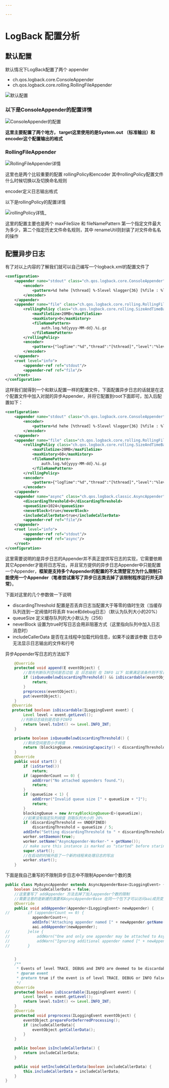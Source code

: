 ```yaml
---

---
```


# LogBack 配置分析

## 默认配置

默认情况下LogBack配置了两个 appender

- ch.qos.logback.core.ConsoleAppender
- ch.qos.logback.core.rolling.RollingFileAppender

![默认配置](img/defaultAppenders.png)

### 以下是ConsoleAppender的配置详情

![ConsoleAppender的配置](img/consoleappender.png)

**这里主要配置了两个地方， target这里使用的是System.out （标准输出）和encoder这个配置输出的格式**

### RollingFileAppender

![RollingFileAppender详情](img/rollingFileAppender.png)

这里也是两个比较重要的配置 rollingPolicy和encoder 其中rollingPolicy配置文件什么时候切换以及切换命名规则

encoder定义日志输出格式

以下是rollingPolicy的配置详情

![rollingPolicy详情](img/rollingPolicy.png)_

这里的配置主要也是两个 maxFileSize 和 fileNamePattern 第一个指定文件最大为多少，第二个指定历史文件命名规则，其中 renameUtil则封装了对文件命名名的操作

## 配置异步日志

有了对以上内容的了解我们就可以自己编写一个logback.xml的配置文件了

```xml
<configuration>
    <appender name="stdout" class="ch.qos.logback.core.ConsoleAppender">
        <encoder>
            <pattern>%d hehe [%thread] %-5level %logger{36} [%file : %line] - %msg%n</pattern>
        </encoder>
    </appender>
    <appender name="file" class="ch.qos.logback.core.rolling.RollingFileAppender">
        <rollingPolicy class="ch.qos.logback.core.rolling.SizeAndTimeBasedRollingPolicy">
            <maxFileSize>20MB</maxFileSize>
            <maxHistory>0</maxHistory>
            <fileNamePattern>
                auth.log.%d{yyyy-MM-dd}.%i.gz
            </fileNamePattern>
        </rollingPolicy>
        <encoder>
            <pattern>{"logTime":"%d","thread":"[%thread]","level":"%level","logger":"%logger","file":"%file","line":%line,"msg":"%msg"}%n</pattern>
        </encoder>
    </appender>
    <root level="info">
        <appender-ref ref="stdout"/>
        <appender-ref ref="file"/>
    </root>
</configuration>
```

这样我们就得到一个和默认配置一样的配置文件，下面配置异步日志的话就是在这个配置文件中加入对就的异步Appender，并将它配置到root下面即可，加入后配置如下：

```xml
<configuration>
    <appender name="stdout" class="ch.qos.logback.core.ConsoleAppender">
        <encoder>
            <pattern>%d hehe [%thread] %-5level %logger{36} [%file : %line] - %msg%n</pattern>
        </encoder>
    </appender>
    <appender name="file" class="ch.qos.logback.core.rolling.RollingFileAppender">
        <rollingPolicy class="ch.qos.logback.core.rolling.SizeAndTimeBasedRollingPolicy">
            <maxFileSize>20MB</maxFileSize>
            <maxHistory>60</maxHistory>
            <fileNamePattern>
                auth.log.%d{yyyy-MM-dd}.%i.gz
            </fileNamePattern>
        </rollingPolicy>
        <encoder>
            <pattern>{"logTime":"%d","thread":"[%thread]","level":"%level","logger":"%logger","file":"%file","line":%line,"msg":"%msg"}%n</pattern>
        </encoder>
    </appender>
    <appender name="async" class="ch.qos.logback.classic.AsyncAppender">
        <discardingThreshold>0</discardingThreshold>
        <queueSize>1024</queueSize>
        <neverBlock>true</neverBlock>
        <includeCallerData>true</includeCallerData>        
        <appender-ref ref="file"/>
    </appender>
    <root level="info">
        <appender-ref ref="stdout"/>
        <appender-ref ref="async"/>
    </root>
</configuration>
```

这里需要说明的是异步日志的Appender并不真正提供写日志的实现，它需要依赖其它Appender才能将日志写出，并且官方提供的异步日志Appender中只能配置一个Appender，**框架是支持多个Appender的配置的不太清楚官方为什么限制只能使用一个Appender（笔者尝试重写了异步日志类去掉了该限制程序运行并无异常）**。

下面对这里的几个参数做一下说明 

- discardingThreshold 配置是否丢弃日志当配置大于等零的值时生效（当缓存队列连到一定阀值时将丢弃 trace和debug日志）（默认为队列大小的20%）
- queueSize 定义缓存队列的大小默认为（256）
- neverBlock 设置为true时写日志会用非阻塞方式（这里指向队列中加入日志消息时）
- includeCallerData 是否在主线程中加载代码信息，如果不设置该参数 日志中无法显示日志输出的文件和行号

异步Appender写日志的方法如下

```java
    @Override
    protected void append(E eventObject) {
        //首先判断队列空间是否过低 且 日志级别 在 INFO 以下 如果满足该条件则不写日志
        if (isQueueBelowDiscardingThreshold() && isDiscardable(eventObject)) {
            return;
        }
        preprocess(eventObject);
        put(eventObject);
    }
   @Override
   protected boolean isDiscardable(ILoggingEvent event) {
        Level level = event.getLevel();
       //判断日志级别是否低于INFO
        return level.toInt() <= Level.INFO_INT;
    }

    private boolean isQueueBelowDiscardingThreshold() {
        //剩余空间是否小于阀值
        return (blockingQueue.remainingCapacity() < discardingThreshold);
    }
    @Override
    public void start() {
        if (isStarted())
            return;
        if (appenderCount == 0) {
            addError("No attached appenders found.");
            return;
        }
        if (queueSize < 1) {
            addError("Invalid queue size [" + queueSize + "]");
            return;
        }
        blockingQueue = new ArrayBlockingQueue<E>(queueSize);
        //如果没有指定队列阀值 则取队列大小的 20%
        if (discardingThreshold == UNDEFINED)
            discardingThreshold = queueSize / 5;
        addInfo("Setting discardingThreshold to " + discardingThreshold);
        worker.setDaemon(true);
        worker.setName("AsyncAppender-Worker-" + getName());
        // make sure this instance is marked as "started" before staring the worker Thread
        super.start();
        //在启动的时候开启了一个新的线程来处理日志的写出
        worker.start();
    }
```

下面是我自己重写的不限制异步日志中不限制Appender个数的类

```java
public class MyAsyncAppender extends AsyncAppenderBase<ILoggingEvent> {
    boolean includeCallerData = false;
    //这里重写了 addAppender 方法去掉了加入appender个数的限制
    //需要注意的是新建的类要和AsyncAppenderBase 在同一个包下才可以访问aai成员变量
    @Override
    public void addAppender(Appender<ILoggingEvent> newAppender) {
//        if (appenderCount == 0) {
            appenderCount++;
            addInfo("Attaching appender named [" + newAppender.getName() + "] to AsyncAppender.");
            aai.addAppender(newAppender);
//        }else {
//            addWarn("One and only one appender may be attached to AsyncAppender.");
//            addWarn("Ignoring additional appender named [" + newAppender.getName() + "]");
//        }


    }
    /**
     * Events of level TRACE, DEBUG and INFO are deemed to be discardable.
     * @param event
     * @return true if the event is of level TRACE, DEBUG or INFO false otherwise.
     */
    @Override
    protected boolean isDiscardable(ILoggingEvent event) {
        Level level = event.getLevel();
        return level.toInt() <= Level.INFO_INT;
    }
    @Override
    protected void preprocess(ILoggingEvent eventObject) {
        eventObject.prepareForDeferredProcessing();
        if (includeCallerData){
            eventObject.getCallerData();
        }
    }

    public boolean isIncludeCallerData() {
        return includeCallerData;
    }

    public void setIncludeCallerData(boolean includeCallerData) {
        this.includeCallerData = includeCallerData;
    }
}
```

